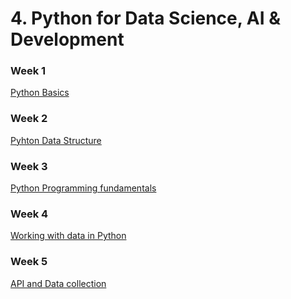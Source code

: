 # 4. Python for Data Science, AI & Development

### Week 1
[Python Basics](https://github.com/TenzinTsundue/IBM-Data-Analyst-Professional-Certificate/tree/main/4.Python%20for%20Data%20Science%2C%20AI%20%26%20Development/week%201)
### Week 2
[Pyhton Data Structure](https://github.com/TenzinTsundue/IBM-Data-Analyst-Professional-Certificate/tree/main/3.Data%20Visualization%20and%20Dashboards%20with%20Excel%20and%20Cognos/week%202)
### Week 3
[Python Programming fundamentals](https://github.com/TenzinTsundue/IBM-Data-Analyst-Professional-Certificate/tree/main/3.Data%20Visualization%20and%20Dashboards%20with%20Excel%20and%20Cognos/week%203)
### Week 4
[Working with data in Python]()
### Week 5
[API and Data collection]()
